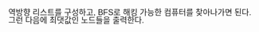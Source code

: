 <div style="min-height: 1em; margin: 0; padding: 0; font-family: Helvetica, Arial, sans-serif; font-size: 16px; line-height: 1.0;">역방향 리스트를 구성하고, BFS로 해킹 가능한 컴퓨터를 찾아나가면 된다. 그런 다음에 최댓값인 노드들을 출력한다.</div>
